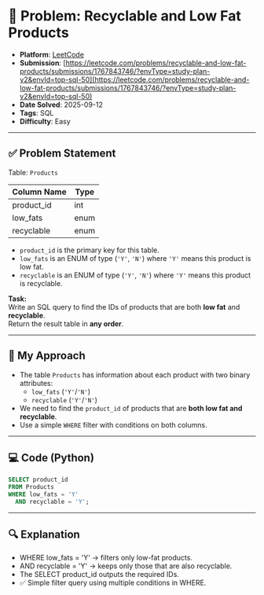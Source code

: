 # 🧲 Problem: Recyclable and Low Fat Products

- **Platform**: [LeetCode](https://leetcode.com/problems/recyclable-and-low-fat-products/description/?envType=study-plan-v2&envId=top-sql-50)
- **Submission**: [https://leetcode.com/problems/recyclable-and-low-fat-products/submissions/1767843746/?envType=study-plan-v2&envId=top-sql-50](https://leetcode.com/problems/recyclable-and-low-fat-products/submissions/1767843746/?envType=study-plan-v2&envId=top-sql-50)
- **Date Solved**: 2025-09-12
- **Tags**: SQL
- **Difficulty**: Easy

---

## ✅ Problem Statement
Table: `Products`  

| Column Name | Type    |
|-------------|---------|
| product_id  | int     |
| low_fats    | enum    |
| recyclable  | enum    |

- `product_id` is the primary key for this table.  
- `low_fats` is an ENUM of type (`'Y'`, `'N'`) where `'Y'` means this product is low fat.  
- `recyclable` is an ENUM of type (`'Y'`, `'N'`) where `'Y'` means this product is recyclable.  

**Task:**  
Write an SQL query to find the IDs of products that are both **low fat** and **recyclable**.  
Return the result table in **any order**. 

---

## 🚀 My Approach
- The table `Products` has information about each product with two binary attributes:  
  - `low_fats` (`'Y'`/`'N'`)  
  - `recyclable` (`'Y'`/`'N'`)  
- We need to find the `product_id` of products that are **both low fat and recyclable**.  
- Use a simple `WHERE` filter with conditions on both columns.

---

## 💻 Code (Python)

```sql
SELECT product_id
FROM Products
WHERE low_fats = 'Y'
  AND recyclable = 'Y';
```

---

## 🔍 Explanation
- WHERE low_fats = 'Y' → filters only low-fat products.
- AND recyclable = 'Y' → keeps only those that are also recyclable.
- The SELECT product_id outputs the required IDs.
- ✅ Simple filter query using multiple conditions in WHERE.
